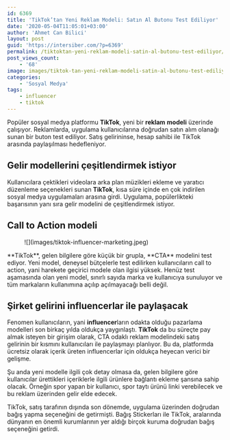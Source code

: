 ```yaml
---
id: 6369
title: 'TikTok’tan Yeni Reklam Modeli: Satın Al Butonu Test Ediliyor'
date: '2020-05-04T11:05:01+03:00'
author: 'Ahmet Can Bilici'
layout: post
guid: 'https://intersiber.com/?p=6369'
permalink: /tiktoktan-yeni-reklam-modeli-satin-al-butonu-test-ediliyor/
post_views_count:
    - '68'
image: images/tiktok-tan-yeni-reklam-modeli-satin-al-butonu-test-ediliyor.jpg
categories:
    - 'Sosyal Medya'
tags:
    - influencer
    - tiktok
---
```


Popüler sosyal medya platformu **TikTok**, yeni bir **reklam** **modeli** üzerinde çalışıyor. Reklamlarda, uygulama kullanıcılarına doğrudan satın alım olanağı sunan bir buton test ediliyor. Satış gelirininse, hesap sahibi ile TikTok arasında paylaşılması hedefleniyor.

## Gelir modellerini çeşitlendirmek istiyor

Kullanıcılara çektikleri videolara arka plan müzikleri ekleme ve yaratıcı düzenleme seçenekleri sunan **TikTok**, kısa süre içinde en çok indirilen sosyal medya uygulamaları arasına girdi. Uygulama, popülerlikteki başarısının yanı sıra gelir modelini de çeşitlendirmek istiyor.

## Call to Action modeli

<figure class="wp-block-image size-large">![](images/tiktok-influencer-marketing.jpeg)</figure>**TikTok**, gelen bilgilere göre küçük bir grupla, **CTA** modelini test ediyor. Yeni model, deneysel bütçelerle test edilirken kullanıcıların call to action, yani harekete geçirici modele olan ilgisi yüksek. Henüz test aşamasında olan yeni model, sınırlı sayıda marka ve kullanıcıya sunuluyor ve tüm markaların kullanımına açılıp açılmayacağı belli değil.

## Şirket gelirini influencerlar ile paylaşacak

Fenomen kullanıcıların, yani **influencer**ların odakta olduğu pazarlama modelleri son birkaç yılda oldukça yaygınlaştı. **TikTok** da bu süreçte pay almak isteyen bir girişim olarak, CTA odaklı reklam modelindeki satış gelirinin bir kısmını kullanıcıları ile paylaşmayı planlıyor. Bu da, platformda ücretsiz olarak içerik üreten influencerlar için oldukça heyecan verici bir gelişme.

Şu anda yeni modelle ilgili çok detay olmasa da, gelen bilgilere göre kullanıcılar ürettikleri içeriklerle ilgili ürünlere bağlantı ekleme şansına sahip olacak. Örneğin spor yapan bir kullanıcı, spor taytı ürünü linki verebilecek ve bu reklam üzerinden gelir elde edecek.

TikTok, satış tarafının dışında son dönemde, uygulama üzerinden doğrudan bağış yapma seçeneğini de getirmişti. Bağış Stickerları ile TikTok, aralarında dünyanın en önemli kurumlarının yer aldığı birçok kuruma doğrudan bağış seçeneğini getirdi.